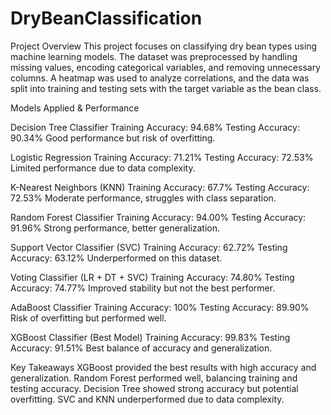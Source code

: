 # DryBeanClassification

Project Overview
This project focuses on classifying dry bean types using machine learning models. The dataset was preprocessed by handling missing values, encoding categorical variables, and removing unnecessary columns. A heatmap was used to analyze correlations, and the data was split into training and testing sets with the target variable as the bean class.

Models Applied & Performance

Decision Tree Classifier
Training Accuracy: 94.68%
Testing Accuracy: 90.34%
Good performance but risk of overfitting.

Logistic Regression
Training Accuracy: 71.21%
Testing Accuracy: 72.53%
Limited performance due to data complexity.

K-Nearest Neighbors (KNN)
Training Accuracy: 67.7%
Testing Accuracy: 72.53%
Moderate performance, struggles with class separation.

Random Forest Classifier
Training Accuracy: 94.00%
Testing Accuracy: 91.96%
Strong performance, better generalization.

Support Vector Classifier (SVC)
Training Accuracy: 62.72%
Testing Accuracy: 63.12%
Underperformed on this dataset.

Voting Classifier (LR + DT + SVC)
Training Accuracy: 74.80%
Testing Accuracy: 74.77%
Improved stability but not the best performer.

AdaBoost Classifier
Training Accuracy: 100%
Testing Accuracy: 89.90%
Risk of overfitting but performed well.

XGBoost Classifier (Best Model)
Training Accuracy: 99.83%
Testing Accuracy: 91.51%
Best balance of accuracy and generalization.

Key Takeaways
XGBoost provided the best results with high accuracy and generalization.
Random Forest performed well, balancing training and testing accuracy.
Decision Tree showed strong accuracy but potential overfitting.
SVC and KNN underperformed due to data complexity.

